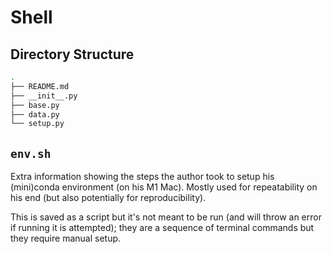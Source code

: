 # Shell

## Directory Structure

```bash
.
├── README.md
├── __init__.py
├── base.py
├── data.py
└── setup.py
```

## `env.sh`

Extra information showing the steps the author took to setup his (mini)conda environment (on his M1 Mac). 
Mostly used for repeatability on his end (but also potentially for reproducibility).

This is saved as a script but it's not meant to be run (and will throw an error if running it is attempted); they are a sequence of terminal commands but they require manual setup.

